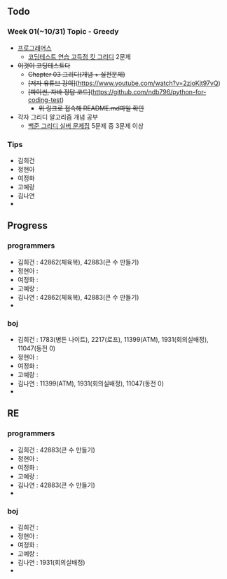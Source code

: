 
## Todo
### Week 01(~10/31) Topic - Greedy

- [프로그래머스](https://programmers.co.kr)
	- [코딩테스트 연습 고득점 킷 그리디](https://programmers.co.kr/learn/courses/30/parts/12244) 2문제
- ~~이것이 코딩테스트다~~
	- ~~Chapter 03 그리디(개념 + 실전문제)~~
	- ~~[저자 유튜브 강의]~~(https://www.youtube.com/watch?v=2zjoKjt97vQ)
	- ~~[파이썬, 자바 정답 코드]~~(https://github.com/ndb796/python-for-coding-test)
		- ~~위 링크로 접속해 README.md파일 확인~~
- 각자 그리디 알고리즘 개념 공부
	- [백준 그리디 실버 문제집](https://www.acmicpc.net/workbook/view/5838) 5문제 중 3문제 이상
	
### Tips

- 김희건
- 정현아
- 여정화
- 고예랑
- 김나연
- 


## Progress

### programmers
- 김희건 : 42862(체육복), 42883(큰 수 만들기)
- 정현아 :
- 여정화 :
- 고예랑 :
- 김나연 : 42862(체육복), 42883(큰 수 만들기)
- 

### boj
- 김희건 : 1783(병든 나이트), 2217(로프), 11399(ATM), 1931(회의실배정), 11047(동전 0)
- 정현아 :
- 여정화 :
- 고예랑 :
- 김나연 : 11399(ATM), 1931(회의실배정), 11047(동전 0)
- 


## RE

### programmers
- 김희건 : 42883(큰 수 만들기)
- 정현아 :
- 여정화 :
- 고예랑 :
- 김나연 : 42883(큰 수 만들기)
- 

### boj
- 김희건 : 
- 정현아 :
- 여정화 :
- 고예랑 :
- 김나연 : 1931(회의실배정)
- 








